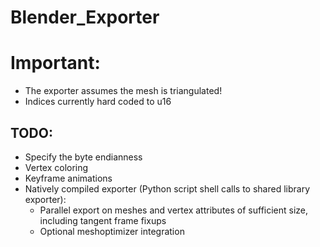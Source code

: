 
# Blender_Exporter

# Important:
- The exporter assumes the mesh is triangulated!
- Indices currently hard coded to u16

## TODO:
- Specify the byte endianness
- Vertex coloring
- Keyframe animations
- Natively compiled exporter (Python script shell calls to shared library exporter):
    - Parallel export on meshes and vertex attributes of sufficient size, including tangent frame fixups
    - Optional meshoptimizer integration
